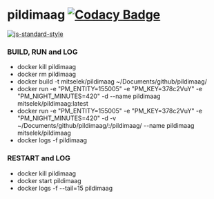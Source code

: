 # pildimaag [![Codacy Badge](https://api.codacy.com/project/badge/grade/9a178aa013184f8c9493f439d170ab3f)](https://www.codacy.com/app/mihkel-putrinsh/pildimaag)

[![js-standard-style](https://cdn.rawgit.com/feross/standard/master/badge.svg)](https://github.com/feross/standard)

### BUILD, RUN and LOG
- docker kill pildimaag
- docker rm pildimaag
- docker build -t mitselek/pildimaag ~/Documents/github/pildimaag/
- docker run -e "PM_ENTITY=155005" -e "PM_KEY=378c2VuY" -e "PM_NIGHT_MINUTES=420" -d --name pildimaag mitselek/pildimaag:latest
- docker run -e "PM_ENTITY=155005" -e "PM_KEY=378c2VuY" -e "PM_NIGHT_MINUTES=420" -d -v ~/Documents/github/pildimaag/:/pildimaag/ --name pildimaag mitselek/pildimaag
- docker logs -f pildimaag

### RESTART and LOG
- docker kill pildimaag
- docker start pildimaag
- docker logs -f --tail=15 pildimaag
